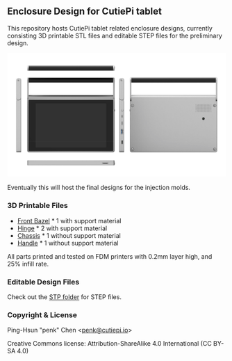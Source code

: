 ## Enclosure Design for CutiePi tablet

This repository hosts CutiePi tablet related enclosure designs, currently consisting 3D printable STL files and editable STEP files for the preliminary design. 

![](rendering/cutiepi-rendering-1.png) 

Eventually this will host the final designs for the injection molds.

### 3D Printable Files

- [Front Bazel](STL/Bezel.stl) * 1 with support material
- [Hinge](STL/Hinge.stl) * 2 with support material 
- [Chassis](STL/Chassis.stl) * 1 without support material 
- [Handle](STL/Handle.stl) * 1 without support material 

All parts printed and tested on FDM printers with 0.2mm layer high, and 25% infill rate. 

### Editable Design Files 

Check out the [STP folder](https://github.com/cutiepi-io/cutiepi-enclosure/tree/master/STP) for STEP files. 

### Copyright & License 

Ping-Hsun "penk" Chen &lt;[penk@cutiepi.io](mailto:penk@cutiepi.io)&gt;

Creative Commons license: Attribution-ShareAlike 4.0 International (CC BY-SA 4.0)